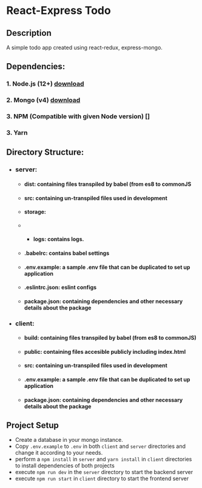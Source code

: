 # React-Express Todo

## Description
A simple todo app created using react-redux, express-mongo.

## Dependencies:
  ### 1. Node.js (12+) [download](https://nodejs.org/en/download/)
  ### 2. Mongo (v4) [download](https://www.mongodb.com/try/download/community)
  ### 3. NPM (Compatible with given Node version) []
  ### 3. Yarn

## Directory Structure:
- ### server:
  - #### dist: containing files transpiled by babel (from es8 to commonJS
  - #### src: containing un-transpiled files used in development
  - #### storage:
  - - #### logs: contains logs.
  - #### .babelrc: contains babel settings
  - #### .env.example: a sample .env file that can be duplicated to set up application
  - #### .eslintrc.json: eslint configs
  - #### package.json: containing dependencies and other necessary details about the package
- ### client:
  - #### build: containing files transpiled by babel (from es8 to commonJS)
  - #### public: containing files accesible publicly including index.html
  - #### src: containing un-transpiled files used in development
  - #### .env.example: a sample .env file that can be duplicated to set up application
  - #### package.json: containing dependencies and other necessary details about the package


## Project Setup
- Create a database in your mongo instance.
- Copy `.env.example` to `.env` in both `client` and `server` directories and change it according to your needs.
- perform a `npm install` in `server` and `yarn install` in `client` directories to install dependencies of both projects
- execute `npm run dev` in the `server` directory to start the backend server
- execute `npm run start` in `client` directory to start the frontend server
